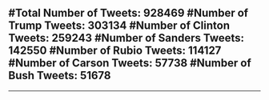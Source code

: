 #Total Number of Tweets: 928469 
#Number of Trump Tweets: 303134
#Number of Clinton Tweets: 259243
#Number of Sanders Tweets: 142550
#Number of Rubio Tweets: 114127
#Number of Carson Tweets: 57738
#Number of Bush Tweets: 51678
---
---
